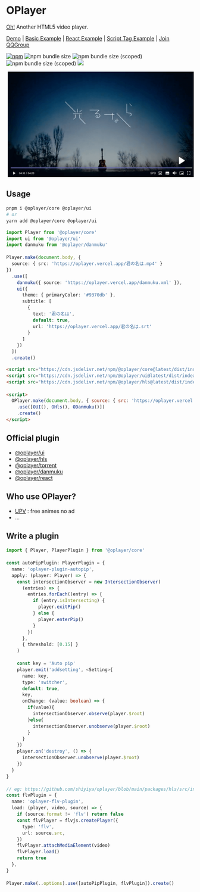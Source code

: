 # OPlayer

[Oh!](https://oplayer.vercel.app/) Another HTML5 video player.

[Demo](https://oplayer.vercel.app/) | [Basic Example](./examples/standalone/main.ts) | [React Example](./examples/react/src/main.tsx) | [Script Tag Example](./examples/umd.html) | [Join QQGroup](https://jq.qq.com/?_wv=1027&k=YzsRgkXB)

[![npm](https://img.shields.io/npm/v/@oplayer/core?style=flat-square&color=fb3e44)](https://www.npmjs.com/package/@oplayer/core)
![npm bundle size](https://img.shields.io/bundlephobia/minzip/@oplayer/core?style=flat-square&label=core)
![npm bundle size (scoped)](https://img.shields.io/bundlephobia/minzip/@oplayer/ui?style=flat-square&label=ui)
![npm bundle size (scoped)](https://img.shields.io/bundlephobia/minzip/@oplayer/react?style=flat-square&label=react)
[![](https://data.jsdelivr.com/v1/package/npm/@oplayer/core/badge)](https://www.jsdelivr.com/package/npm/@oplayer/core)

![](./oplayer.png)

## Usage

```bash
pnpm i @oplayer/core @oplayer/ui
# or
yarn add @oplayer/core @oplayer/ui
```

```ts
import Player from '@oplayer/core'
import ui from '@oplayer/ui'
import danmuku from '@oplayer/danmuku'

Player.make(document.body, {
  source: { src: 'https://oplayer.vercel.app/君の名は.mp4' }
})
  .use([
    danmuku({ source: 'https://oplayer.vercel.app/danmuku.xml' }),
    ui({
      theme: { primaryColor: '#9370db' },
      subtitle: [
        {
          text: '君の名は',
          default: true,
          url: 'https://oplayer.vercel.app/君の名は.srt'
        }
      ]
    })
  ])
  .create()
```

```html
<script src="https://cdn.jsdelivr.net/npm/@oplayer/core@latest/dist/index.umd.js"></script>
<script src="https://cdn.jsdelivr.net/npm/@oplayer/ui@latest/dist/index.umd.js"></script>
<script src="https://cdn.jsdelivr.net/npm/@oplayer/hls@latest/dist/index.umd.js"></script>

<script>
  OPlayer.make(document.body, { source: { src: 'https://oplayer.vercel.app/君の名は.mp4' } })
    .use([OUI(), OHls(), ODanmuku()])
    .create()
</script>
```

## Official plugin

- [@oplayer/ui](./packages//ui/)
- [@oplayer/hls](./packages/hls/)
- [@oplayer/torrent](./packages/torrent/)
- [@oplayer/danmuku](./packages/danmuku/)
- [@oplayer/react](./packages/react/)

## Who use OPlayer?

- [UPV](https://月色真美.life) : free animes no ad
- ...

## Write a plugin

```ts
import { Player, PlayerPlugin } from '@oplayer/core'

const autoPipPlugin: PlayerPlugin = {
  name: 'oplayer-plugin-autopip',
  apply: (player: Player) => {
    const intersectionObserver = new IntersectionObserver(
      (entries) => {
        entries.forEach((entry) => {
          if (entry.isIntersecting) {
            player.exitPip()
          } else {
            player.enterPip()
          }
        })
      },
      { threshold: [0.15] }
    )

    const key = 'Auto pip'
    player.emit('addsetting', <Setting>{
      name: key,
      type: 'switcher',
      default: true,
      key,
      onChange: (value: boolean) => {
        if(value){
          intersectionObserver.observe(player.$root)
        }else{
          intersectionObserver.unobserve(player.$root)
        }
      }
    })
    player.on('destroy', () => {
      intersectionObserver.unobserve(player.$root)
    })
  }
}

// eg: https://github.com/shiyiya/oplayer/blob/main/packages/hls/src/index.ts
const flvPlugin = {
  name: 'oplayer-flv-plugin',
  load: (player, video, source) => {
    if (source.format != 'flv') return false
    const flvPlayer = flvjs.createPlayer({
      type: 'flv',
      url: source.src,
    })
    flvPlayer.attachMediaElement(video)
    flvPlayer.load()
    return true
  },
}

Player.make(..options).use([autoPipPlugin, flvPlugin]).create()
```
